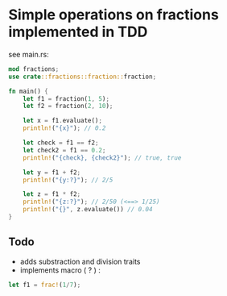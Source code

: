 # Simple operations on fractions implemented in TDD

see main.rs:

```rust
mod fractions;
use crate::fractions::fraction::fraction;

fn main() {
    let f1 = fraction(1, 5);
    let f2 = fraction(2, 10);

    let x = f1.evaluate();
    println!("{x}"); // 0.2

    let check = f1 == f2;
    let check2 = f1 == 0.2;
    println!("{check}, {check2}"); // true, true

    let y = f1 + f2;
    println!("{y:?}"); // 2/5

    let z = f1 * f2;
    println!("{z:?}"); // 2/50 (<==> 1/25)
    println!("{}", z.evaluate()) // 0.04
}
```

## Todo

- adds substraction and division traits
- implements macro ( ? ) :

```rust
let f1 = frac!(1/7);
```
